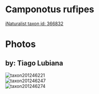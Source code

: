 
Camponotus rufipes
==================
  
[iNaturalist taxon id: 366832](https://www.inaturalist.org/taxa/366832)
# Photos

## by: Tiago Lubiana
  
![taxon201246221](https://inaturalist-open-data.s3.amazonaws.com/photos/215571052/medium.jpeg)  
![taxon201246247](https://inaturalist-open-data.s3.amazonaws.com/photos/215571092/medium.jpeg)  
![taxon201246274](https://inaturalist-open-data.s3.amazonaws.com/photos/215571122/medium.jpeg)